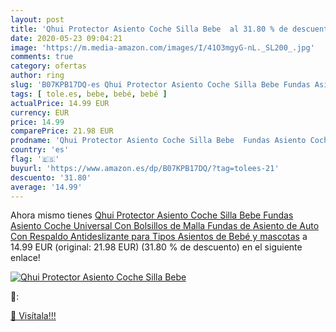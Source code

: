 ```yaml
---
layout: post
title: 'Qhui Protector Asiento Coche Silla Bebe  al 31.80 % de descuento'
date: 2020-05-23 09:04:21
image: 'https://m.media-amazon.com/images/I/41O3mgyG-nL._SL200_.jpg'
comments: true
category: ofertas
author: ring
slug: 'B07KPB17DQ-es Qhui Protector Asiento Coche Silla Bebe Fundas Asiento...'
tags: [ tole.es, bebe, bebé, bebé ]
actualPrice: 14.99 EUR
currency: EUR
price: 14.99
comparePrice: 21.98 EUR
prodname: 'Qhui Protector Asiento Coche Silla Bebe  Fundas Asiento Coche Universal  Con Bolsillos de Malla  Fundas de Asiento de Auto Con Respaldo Antideslizante para Tipos  Asientos de Bebé y mascotas'
country: 'es'
flag: '🇪🇸'
buyurl: 'https://www.amazon.es/dp/B07KPB17DQ/?tag=tolees-21'
descuento: '31.80'
average: '14.99'
---
```


Ahora mismo tienes [Qhui Protector Asiento Coche Silla Bebe  Fundas Asiento Coche Universal  Con Bolsillos de Malla  Fundas de Asiento de Auto Con Respaldo Antideslizante para Tipos  Asientos de Bebé y mascotas](https://www.amazon.es/dp/B07KPB17DQ/?tag=tolees-21) a 14.99 EUR (original: 21.98 EUR) (31.80 %  de descuento) en el siguiente enlace!

[![Qhui Protector Asiento Coche Silla Bebe ](https://m.media-amazon.com/images/I/41O3mgyG-nL._SL200_.jpg)](https://www.amazon.es/dp/B07KPB17DQ/?tag=tolees-21)

🔎:


[🛒 Visítala!!!](https://www.amazon.es/dp/B07KPB17DQ/?tag=tolees-21)
